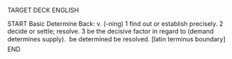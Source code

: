 TARGET DECK
ENGLISH

START
Basic
Determine
Back: v. (-ning) 1 find out or establish precisely. 2 decide or settle; resolve. 3 be the decisive factor in regard to (demand determines supply).  be determined be resolved. [latin terminus boundary]
END
